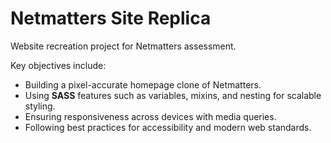 # Netmatters Site Replica
Website recreation project for Netmatters assessment.

Key objectives include:  
- Building a pixel-accurate homepage clone of Netmatters.  
- Using **SASS** features such as variables, mixins, and nesting for scalable styling.  
- Ensuring responsiveness across devices with media queries.  
- Following best practices for accessibility and modern web standards.  
